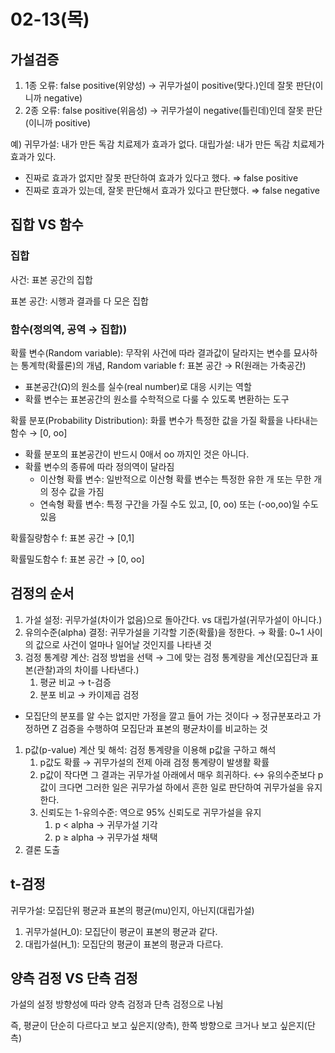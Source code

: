 # 02-13(목)

## 가설검증

1. 1종 오류:  false positive(위양성) → 귀무가설이 positive(맞다.)인데 잘못 판단(이니까 negative)
2. 2종 오류: false positive(위음성) → 귀무가설이 negative(틀린데)인데 잘못 판단(이니까 positive)

예) 귀무가설: 내가 만든 독감 치료제가 효과가 없다. 대립가설: 내가 만든 독감 치료제가 효과가 있다.

- 진짜로 효과가 없지만 잘못 판단하여 효과가 있다고 했다. ⇒ false positive
- 진짜로 효과가 있는데, 잘못 판단해서 효과가 있다고 판단했다. ⇒ false negative

## 집합 VS 함수

### 집합

사건: 표본 공간의 집합

표본 공간: 시행과 결과를 다 모은 집합

### 함수(정의역, 공역 → 집합))

확률 변수(Random variable): 무작위 사건에 따라 결과값이 달라지는 변수를 묘사하는 통계학(확률론)의 개념, Random variable f: 표본 공간 → R(원래는 가축공간)

- 표본공간(Ω)의 원소를 실수(real number)로 대응 시키는 역할
- 확률 변수는 표본공간의 원소를 수학적으로 다룰 수 있도록 변환하는 도구

확률 분포(Probability Distribution): 화률 변수가 특정한 값을 가질 확률을 나타내는 함수 → [0, oo]

- 확률 분포의 표본공간이 반드시 0애서 oo 까지인 것은 아니다.
- 확률 변수의 종류에 따라 정의역이 달라짐
    - 이산형 확률 변수: 일반적으로 이산형 확률 변수는 특정한 유한 개 또는 무한 개의 정수 값을 가짐
    - 연속형 확률 변수: 특정 구간을 가질 수도 있고, [0, oo) 또는 (-oo,oo)일 수도 있음
    

확률질량함수 f: 표본 공간 → [0,1]

확률밀도함수 f: 표본 공간 → [0, oo]

## 검정의 순서

1. 가설 설정: 귀무가설(차이가 없음)으로 돌아간다. vs 대립가설(귀무가설이 아니다.)
2. 유의수준(alpha) 결정: 귀무가설을 기각할 기준(확률)을 정한다. → 확률:  0~1 사이의 값으로 사건이 얼마나 일어날 것인지를 나타낸 것
3. 검정 통계량 계산: 검정 방법을 선택 → 그에 맞는 검정 통계량을 계산(모집단과 표본(관찰)과의 차이를 나타낸다.)
    1. 평균 비교 → t-검증
    2. 분포 비교 → 카이제곱 검정
- 모집단의 분포를 알 수는 없지만 가정을 깔고 들어 가는 것이다 → 정규분포라고 가정하면 Z 검증을 수행하여 모집단과 표본의 평균차이를 비교하는 것
1. p값(p-value) 계산 및 해석: 검정 통계량을 이용해 p값을 구하고 해석
    1. p값도 확률 → 귀무가설의 전제 아래 검정 통계량이 발생활 확률
    2. p값이 작다면 그 결과는 귀무가설 아래에서 매우 희귀하다. ↔ 유의수준보다 p값이 크다면 그러한 일은 귀무가설 하에서 흔한 일로 판단하여 귀무가설을 유지한다.
    3. 신뢰도는 1-유의수준: 역으로 95% 신뢰도로 귀무가설을 유지
        1. p < alpha → 귀무가설 기각
        2. p ≥ alpha → 귀무가설 채택
2. 결론 도출

## t-검정

귀무가설: 모집단위 평균과 표본의 평균(mu)인지, 아닌지(대립가설)

1. 귀무가설(H_0): 모집단이 평균이 표본의 평균과 같다.
2. 대립가설(H_1): 모집단의 평균이 표본의 평균과 다르다.

## 양측 검정 VS 단측 검정

가설의 설정 방향성에 따라 양측 검정과 단측 검정으로 나뉨

즉, 평균이 단순히 다르다고 보고 싶은지(양측), 한쪽 방향으로 크거나 보고 싶은지(단측)
